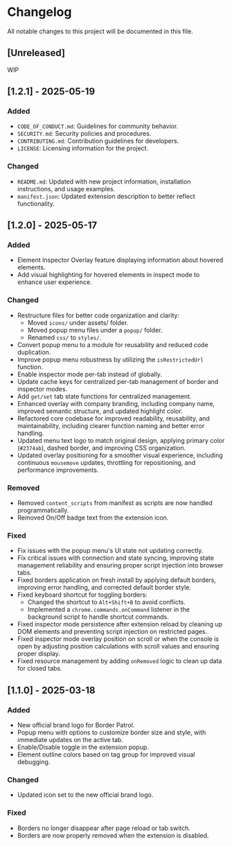 # Changelog

All notable changes to this project will be documented in this file.

## [Unreleased]

WIP

## [1.2.1] - 2025-05-19

### Added

- `CODE_OF_CONDUCT.md`: Guidelines for community behavior.
- `SECURITY.md`: Security policies and procedures.
- `CONTRIBUTING.md`: Contribution guidelines for developers.
- `LICENSE`: Licensing information for the project.

### Changed

- `README.md`: Updated with new project information, installation instructions, and usage examples.
- `manifest.json`: Updated extension description to better reflect functionality.

## [1.2.0] - 2025-05-17

### Added

- Element Inspector Overlay feature displaying information about hovered elements.
- Add visual highlighting for hovered elements in inspect mode to enhance user experience.

### Changed

- Restructure files for better code organization and clarity:
  - Moved `icons/` under assets/ folder.
  - Moved popup menu files under a `popup/` folder.
  - Renamed `css/` to `styles/`.
- Convert popup menu to a module for reusability and reduced code duplication.
- Improve popup menu robustness by utilizing the `isRestrictedUrl` function.
- Enable inspector mode per-tab instead of globally.
- Update cache keys for centralized per-tab management of border and inspector modes.
- Add `get/set` tab state functions for centralized management.
- Enhanced overlay with company branding, including company name, improved semantic structure, and updated highlight color.
- Refactored core codebase for improved readability, reusability, and maintainability, including clearer function naming and better error handling.
- Updated menu text logo to match original design, applying primary color (`#2374ab`), dashed border, and improving CSS organization.
- Updated overlay positioning for a smoother visual experience, including continuous `mousemove` updates, throttling for repositioning, and performance improvements.

### Removed

- Removed `content_scripts` from manifest as scripts are now handled programmatically.
- Removed On/Off badge text from the extension icon.

### Fixed

- Fix issues with the popup menu's UI state not updating correctly.
- Fix critical issues with connection and state syncing, improving state management reliability and ensuring proper script injection into browser tabs.
- Fixed borders application on fresh install by applying default borders, improving error handling, and corrected default border style.
- Fixed keyboard shortcut for toggling borders:
  - Changed the shortcut to `Alt+Shift+B` to avoid conflicts.
  - Implemented a `chrome.commands.onCommand` listener in the background script to handle shortcut commands.
- Fixed inspector mode persistence after extension reload by cleaning up DOM elements and preventing script injection on restricted pages.
- Fixed inspector mode overlay position on scroll or when the console is open by adjusting position calculations with scroll values and ensuring proper display.
- Fixed resource management by adding `onRemoved` logic to clean up data for closed tabs.

## [1.1.0] - 2025-03-18

### Added

- New official brand logo for Border Patrol.
- Popup menu with options to customize border size and style, with immediate updates on the active tab.
- Enable/Disable toggle in the extension popup.
- Element outline colors based on tag group for improved visual debugging.

### Changed

- Updated icon set to the new official brand logo.

### Fixed

- Borders no longer disappear after page reload or tab switch.
- Borders are now properly removed when the extension is disabled.
